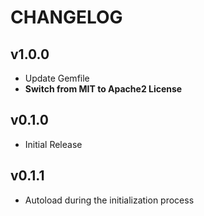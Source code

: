CHANGELOG
=========

v1.0.0
------
- Update Gemfile
- **Switch from MIT to Apache2 License**

v0.1.0
------
- Initial Release

v0.1.1
------
- Autoload during the initialization process
